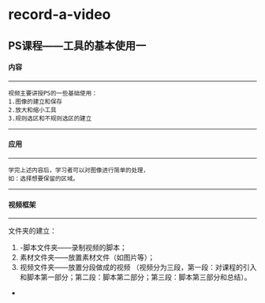 # record-a-video
## PS课程——工具的基本使用一

#### 内容
-----------------------------------------------
    视频主要讲授PS的一些基础使用：
    1.图像的建立和保存
    2.放大和缩小工具
    3.规则选区和不规则选区的建立
-------------------------------------------------
#### 应用
***
    学完上述内容后，学习者可以对图像进行简单的处理，
    如：选择想要保留的区域。
    
*** 
#### 视频框架
***

文件夹的建立：

 1. -脚本文件夹——录制视频的脚本；
 2. 素材文件夹——放置素材文件（如图片等）；
 3. 视频文件夹——放置分段做成的视频 （视频分为三段，第一段：对课程的引入和脚本第一部分；第二段：脚本第二部分；第三段：脚本第三部分和总结）。


 -
